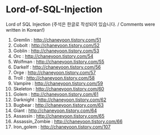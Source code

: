 # Lord-of-SQL-Injection
Lord of SQL Injection (주석은 한글로 작성되어 있습니다. / Comments were written in Korean!)

1. Gremlin : http://chaneyoon.tistory.com/51
2. Cobolt : http://chaneyoon.tistory.com/52
3. Goblin : http://chaneyoon.tistory.com/53
4. Orc : http://chaneyoon.tistory.com/54
5. Wolfman : http://chaneyoon.tistory.com/55
6. Darkelf : http://chaneyoon.tistory.com/56
7. Orge : http://chaneyoon.tistory.com/57
8. Troll : http://chaneyoon.tistory.com/58
9. Vampire : http://chaneyoon.tistory.com/59
10. Skeleton : http://chaneyoon.tistory.com/60
11. Golem : http://chaneyoon.tistory.com/61
12. Darknight : http://chaneyoon.tistory.com/62
13. Bugbear : http://chaneyoon.tistory.com/63
14. Giant : http://chaneyoon.tistory.com/64
15. Assassin : http://chaneyoon.tistory.com/65
16. Assassin_Zombie : http://chaneyoon.tistory.com/66
21. Iron_golem : http://chaneyoon.tistory.com/107



